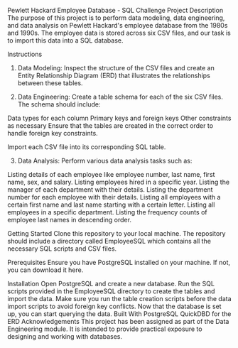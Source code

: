 Pewlett Hackard Employee Database - SQL Challenge
Project Description
The purpose of this project is to perform data modeling, data engineering, and data analysis on Pewlett Hackard's employee database from the 1980s and 1990s. The employee data is stored across six CSV files, and our task is to import this data into a SQL database.

Instructions
1. Data Modeling:
Inspect the structure of the CSV files and create an Entity Relationship Diagram (ERD) that illustrates the relationships between these tables.

2. Data Engineering:
Create a table schema for each of the six CSV files. The schema should include:

Data types for each column
Primary keys and foreign keys
Other constraints as necessary
Ensure that the tables are created in the correct order to handle foreign key constraints.

Import each CSV file into its corresponding SQL table.

3. Data Analysis:
Perform various data analysis tasks such as:

Listing details of each employee like employee number, last name, first name, sex, and salary.
Listing employees hired in a specific year.
Listing the manager of each department with their details.
Listing the department number for each employee with their details.
Listing all employees with a certain first name and last name starting with a certain letter.
Listing all employees in a specific department.
Listing the frequency counts of employee last names in descending order.

Getting Started
Clone this repository to your local machine. The repository should include a directory called EmployeeSQL which contains all the necessary SQL scripts and CSV files.

Prerequisites
Ensure you have PostgreSQL installed on your machine. If not, you can download it here.

Installation
Open PostgreSQL and create a new database.
Run the SQL scripts provided in the EmployeeSQL directory to create the tables and import the data. Make sure you run the table creation scripts before the data import scripts to avoid foreign key conflicts.
Now that the database is set up, you can start querying the data.
Built With
PostgreSQL
QuickDBD for the ERD
Acknowledgements
This project has been assigned as part of the Data Engineering module. It is intended to provide practical exposure to designing and working with databases.
